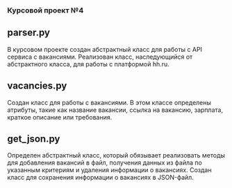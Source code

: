 ### Курсовой проект №4

## parser.py
В курсовом проекте создан абстрактный класс для работы с API сервиса с вакансиями.
Реализован класс, наследующийся от абстрактного класса, для работы с платформой hh.ru.

## vacancies.py
Создан класс для работы с вакансиями.
В этом классе определены атрибуты,
такие как название вакансии, ссылка на вакансию,
зарплата, краткое описание или требования.

## get_json.py
Определен абстрактный класс,
который обязывает реализовать методы для добавления вакансий в файл,
получения данных из файла по указанным критериям и удаления информации о вакансиях.
Создан класс для сохранения информации о вакансиях в JSON-файл.
